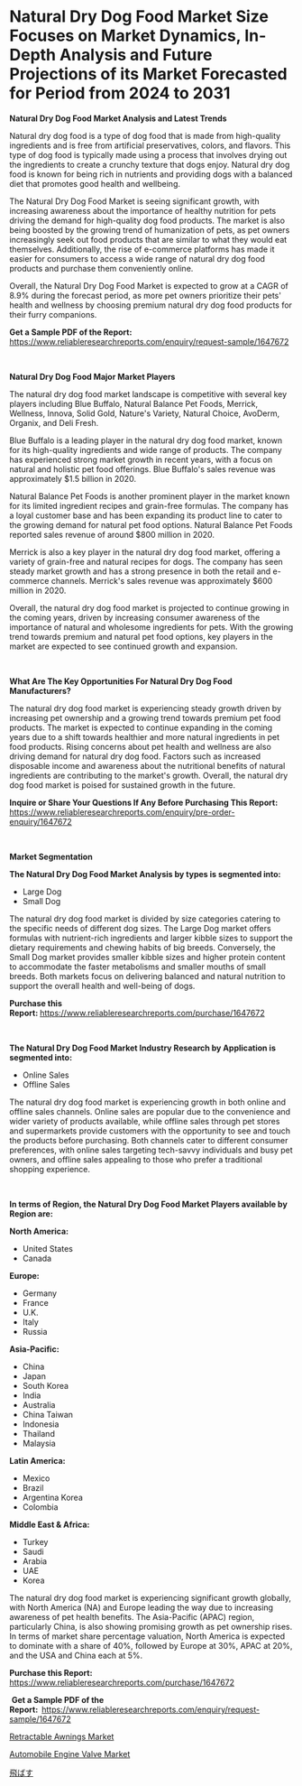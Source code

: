 <p><h1>Natural Dry Dog Food Market Size Focuses on Market Dynamics, In-Depth Analysis and Future Projections of its Market Forecasted for Period from 2024 to 2031</h1></p><p><strong>Natural Dry Dog Food Market Analysis and Latest Trends</strong></p>
<p><p>Natural dry dog food is a type of dog food that is made from high-quality ingredients and is free from artificial preservatives, colors, and flavors. This type of dog food is typically made using a process that involves drying out the ingredients to create a crunchy texture that dogs enjoy. Natural dry dog food is known for being rich in nutrients and providing dogs with a balanced diet that promotes good health and wellbeing.</p><p>The Natural Dry Dog Food Market is seeing significant growth, with increasing awareness about the importance of healthy nutrition for pets driving the demand for high-quality dog food products. The market is also being boosted by the growing trend of humanization of pets, as pet owners increasingly seek out food products that are similar to what they would eat themselves. Additionally, the rise of e-commerce platforms has made it easier for consumers to access a wide range of natural dry dog food products and purchase them conveniently online.</p><p>Overall, the Natural Dry Dog Food Market is expected to grow at a CAGR of 8.9% during the forecast period, as more pet owners prioritize their pets' health and wellness by choosing premium natural dry dog food products for their furry companions.</p></p>
<p><strong>Get a Sample PDF of the Report:&nbsp;</strong> <a href="https://www.reliableresearchreports.com/enquiry/request-sample/1647672">https://www.reliableresearchreports.com/enquiry/request-sample/1647672</a></p>
<p>&nbsp;</p>
<p><strong>Natural Dry Dog Food Major Market Players</strong></p>
<p><p>The natural dry dog food market landscape is competitive with several key players including Blue Buffalo, Natural Balance Pet Foods, Merrick, Wellness, Innova, Solid Gold, Nature's Variety, Natural Choice, AvoDerm, Organix, and Deli Fresh. </p><p>Blue Buffalo is a leading player in the natural dry dog food market, known for its high-quality ingredients and wide range of products. The company has experienced strong market growth in recent years, with a focus on natural and holistic pet food offerings. Blue Buffalo's sales revenue was approximately $1.5 billion in 2020.</p><p>Natural Balance Pet Foods is another prominent player in the market known for its limited ingredient recipes and grain-free formulas. The company has a loyal customer base and has been expanding its product line to cater to the growing demand for natural pet food options. Natural Balance Pet Foods reported sales revenue of around $800 million in 2020.</p><p>Merrick is also a key player in the natural dry dog food market, offering a variety of grain-free and natural recipes for dogs. The company has seen steady market growth and has a strong presence in both the retail and e-commerce channels. Merrick's sales revenue was approximately $600 million in 2020.</p><p>Overall, the natural dry dog food market is projected to continue growing in the coming years, driven by increasing consumer awareness of the importance of natural and wholesome ingredients for pets. With the growing trend towards premium and natural pet food options, key players in the market are expected to see continued growth and expansion.</p></p>
<p>&nbsp;</p>
<p><strong>What Are The Key Opportunities For Natural Dry Dog Food Manufacturers?</strong></p>
<p><p>The natural dry dog food market is experiencing steady growth driven by increasing pet ownership and a growing trend towards premium pet food products. The market is expected to continue expanding in the coming years due to a shift towards healthier and more natural ingredients in pet food products. Rising concerns about pet health and wellness are also driving demand for natural dry dog food. Factors such as increased disposable income and awareness about the nutritional benefits of natural ingredients are contributing to the market's growth. Overall, the natural dry dog food market is poised for sustained growth in the future.</p></p>
<p><strong>Inquire or Share Your Questions If Any Before Purchasing This Report:</strong> <a href="https://www.reliableresearchreports.com/enquiry/pre-order-enquiry/1647672">https://www.reliableresearchreports.com/enquiry/pre-order-enquiry/1647672</a></p>
<p>&nbsp;</p>
<p><strong>Market Segmentation</strong></p>
<p><strong>The Natural Dry Dog Food Market Analysis by types is segmented into:</strong></p>
<p><ul><li>Large Dog</li><li>Small Dog</li></ul></p>
<p><p>The natural dry dog food market is divided by size categories catering to the specific needs of different dog sizes. The Large Dog market offers formulas with nutrient-rich ingredients and larger kibble sizes to support the dietary requirements and chewing habits of big breeds. Conversely, the Small Dog market provides smaller kibble sizes and higher protein content to accommodate the faster metabolisms and smaller mouths of small breeds. Both markets focus on delivering balanced and natural nutrition to support the overall health and well-being of dogs.</p></p>
<p><strong>Purchase this Report:&nbsp;</strong><a href="https://www.reliableresearchreports.com/purchase/1647672">https://www.reliableresearchreports.com/purchase/1647672</a></p>
<p>&nbsp;</p>
<p><strong>The Natural Dry Dog Food Market Industry Research by Application is segmented into:</strong></p>
<p><ul><li>Online Sales</li><li>Offline Sales</li></ul></p>
<p><p>The natural dry dog food market is experiencing growth in both online and offline sales channels. Online sales are popular due to the convenience and wider variety of products available, while offline sales through pet stores and supermarkets provide customers with the opportunity to see and touch the products before purchasing. Both channels cater to different consumer preferences, with online sales targeting tech-savvy individuals and busy pet owners, and offline sales appealing to those who prefer a traditional shopping experience.</p></p>
<p>&nbsp;</p>
<p><strong>In terms of Region, the Natural Dry Dog Food Market Players available by Region are:</strong></p>
<p>
    <p> <strong> North America: </strong>
        <ul>
            <li>United States</li>
            <li>Canada</li>
        </ul>
        </p> 
    <p> <strong> Europe: </strong>
        <ul>
            <li>Germany</li>
            <li>France</li>
            <li>U.K.</li>
            <li>Italy</li>
            <li>Russia</li>
        </ul>
        </p> 
    <p> <strong> Asia-Pacific: </strong>
        <ul>
            <li>China</li>
            <li>Japan</li>
            <li>South Korea</li>
            <li>India</li>
            <li>Australia</li>
            <li>China Taiwan</li>
            <li>Indonesia</li>
            <li>Thailand</li>
            <li>Malaysia</li>
        </ul>
        </p> 
    <p> <strong> Latin America: </strong>
        <ul>
            <li>Mexico</li>
            <li>Brazil</li>
            <li>Argentina Korea</li>
            <li>Colombia</li>
        </ul>
        </p> 
    <p> <strong> Middle East & Africa: </strong>
        <ul>
            <li>Turkey</li>
            <li>Saudi</li>
            <li>Arabia</li>
            <li>UAE</li>
            <li>Korea</li>
        </ul>
    </p>
    </p>
<p><p>The natural dry dog food market is experiencing significant growth globally, with North America (NA) and Europe leading the way due to increasing awareness of pet health benefits. The Asia-Pacific (APAC) region, particularly China, is also showing promising growth as pet ownership rises. In terms of market share percentage valuation, North America is expected to dominate with a share of 40%, followed by Europe at 30%, APAC at 20%, and the USA and China each at 5%.</p></p>
<p><strong>Purchase this Report: </strong><a href="https://www.reliableresearchreports.com/purchase/1647672">https://www.reliableresearchreports.com/purchase/1647672</a></p>
<p>&nbsp;<strong>Get a Sample PDF of the Report:&nbsp;&nbsp;</strong><a href="https://www.reliableresearchreports.com/enquiry/request-sample/1647672">https://www.reliableresearchreports.com/enquiry/request-sample/1647672</a></p>
<p><strong></strong></p>
<p><p><a href="https://view.publitas.com/reportprime-1/retractable-awnings-market-analysis-examines-its-scope-on-growth-opportunities-and-forecasted-trends-spanning-from-2024-to-2031/">Retractable Awnings Market</a></p><p><a href="https://simplistic-meeting-7ee.notion.site/Automobile-Engine-Valve-Market-Dynamics-2024-2031-Also-about-Its-Market-Trends-Projections-and-Op-65effc2dbb1846fa8059904986b8e330">Automobile Engine Valve Market</a></p><p><a href="https://github.com/mreklxf44233/Market-Research-Report-List-1/blob/main/55457955146.md">飛ばす</a></p></p>